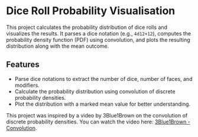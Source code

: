 # Dice Roll Probability Visualisation 
This project calculates the probability distribution of dice rolls and visualizes the results. It parses a dice notation (e.g., `4d12+12`), computes the probability density function (PDF) using convolution, and plots the resulting distribution along with the mean outcome.

## Features

- Parse dice notations to extract the number of dice, number of faces, and modifiers.
- Calculate the probability distribution using convolution of discrete probability densities.
- Plot the distribution with a marked mean value for better understanding.

This project was inspired by a video by 3Blue1Brown on the convolution of discrete probability densities. You can watch the video here: [3Blue1Brown - Convolution](https://www.youtube.com/watch?v=IaSGqQa5O-M&ab_channel=3Blue1Brown).
